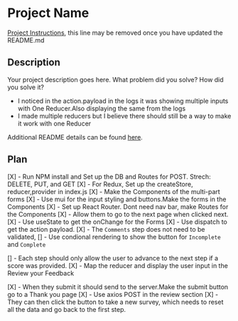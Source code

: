# Project Name

[Project Instructions](./INSTRUCTIONS.md), this line may be removed once you have updated the README.md

## Description

Your project description goes here. What problem did you solve? How did you solve it?

- I noticed in the action.payload in the logs it was showing multiple inputs with One Reducer.Also displaying the same from the logs
- I made multiple reducers but I believe there should still be a way to make it work with one Reducer

Additional README details can be found [here](https://github.com/PrimeAcademy/readme-template/blob/master/README.md).



## Plan
[X] - Run NPM install and Set up the DB and Routes for POST. Strech: DELETE, PUT, and GET
[X] - For Redux, Set up the createStore, reducer,provider in index.js
[X] - Make the Components of the multi-part forms 
[X] - Use mui for the input styling and buttons.Make the forms in the Components
[X] - Set up React Router. Dont need nav bar, make Routes for the Components
[X] - Allow them to go to the next page when clicked next. 
[X] - Use useState to get the onChange for the Forms
[X] - Use dispatch to get the action payload.
[X] - The `Comments` step does not need to be validated,
[] - Use condional rendering to show the button for `Incomplete` and `Complete`

[] - Each step should only allow the user to advance to the next step if a score was provided.
[X] - Map the reducer and display the user input in the Review your Feedback

[X] - When they submit it should send to the server.Make the submit button go to a Thank you page
[X] - Use axios POST in the review section
[X] - They can then click the button to take a new survey, which needs to reset all the data and go back to the first step.